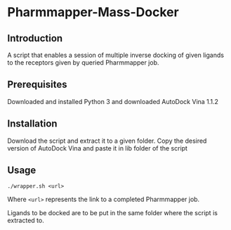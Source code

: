 # Pharmmapper-Mass-Docker

## Introduction
A script that enables a session of multiple inverse docking of given ligands to the receptors given by queried Pharmmapper job.

## Prerequisites
Downloaded and installed Python 3 and downloaded AutoDock Vina 1.1.2

## Installation
Download the script and extract it to a given folder.
Copy the desired version of AutoDock Vina and paste it in lib folder of the script

## Usage
```
./wrapper.sh <url>
```
Where `<url>` represents the link to a completed Pharmmapper job.

Ligands to be docked are to be put in the same folder where the script is extracted to.
